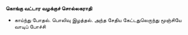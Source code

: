 **கொங்கு வட்டார வழக்குச் சொல்லகராதி**
- காய்ந்து போதல். பொலிவு இழத்தல். அந்த சேதிய கேட்டதுலெருந்து மூஞ்சியே வாடிப் போச்சி

